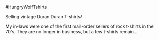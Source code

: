 #HungryWolfTshirts

Selling vintage Duran Duran T-shirts!

My in-laws were one of the first mail-order sellers of rock t-shirts in the 70's. They are no longer in business, but a few t-shirts remain...
